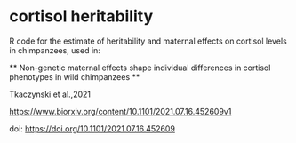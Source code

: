 # cortisol heritability

R code for the estimate of heritability and maternal effects on cortisol levels in chimpanzees, used in:

** Non-genetic maternal effects shape individual differences in cortisol phenotypes in wild chimpanzees **

Tkaczynski et al.,2021

https://www.biorxiv.org/content/10.1101/2021.07.16.452609v1

doi: https://doi.org/10.1101/2021.07.16.452609 

